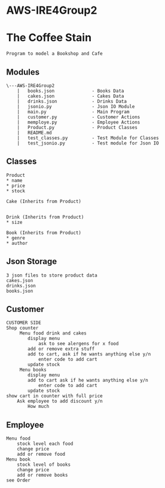 # AWS-IRE4Group2
The Coffee Stain
================
    Program to model a Bookshop and Cafe

Modules
-
    \---AWS-IRE4Group2
        |   books.json              - Books Data
        |   cakes.json              - Cakes Data
        |   drinks.json             - Drinks Data
        |   jsonio.py               - Json IO Module
        |   main.py                 - Main Program
        |   customer.py             - Customer Actions
        |   memploye.py             - Employee Actions
        |   Product.py              - Product Classes
        |   README.md
        |   test_classes.py         - Test Module for Classes
        |   test_jsonio.py          - Test module for Json IO


Classes
-

    Product
    * name
    * price
    * stock

    Cake (Inherits from Product)


    Drink (Inherits from Product)
    * size

    Book (Inherits from Product)
    * genre
    * author

Json Storage
-
    3 json files to store product data
    cakes.json
    drinks.json
    books.json



Customer
-
    CUSTOMER SIDE
    Shop counter
         Menu food drink and cakes
            display menu
                ask to see alergens for x food
            add or remove extra stuff
            add to cart, ask if he wants anything else y/n
                enter code to add cart
            update stock
         Menu books
            display menu
            add to cart ask if he wants anything else y/n
                enter code to add cart
            update stock
    show cart in counter with full price
        Ask employee to add discount y/n
            How much

Employee
-
    Menu food
        stock level each food
        change price
        add or remove food
    Menu book
        stock level of books
        change price
        add or remove books
    see Order


